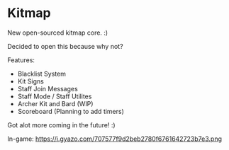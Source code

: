 # Kitmap
New open-sourced kitmap core. :)

Decided to open this because why not?

Features:

- Blacklist System
- Kit Signs
- Staff Join Messages 
- Staff Mode / Staff Utilites
- Archer Kit and Bard (WIP)
- Scoreboard (Planning to add timers)

Got alot more coming in the future! :)

In-game: https://i.gyazo.com/707577f9d2beb2780f6761642723b7e3.png
